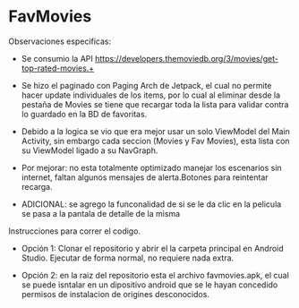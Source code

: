 # FavMovies

Observaciones especificas:

- Se consumio la API https://developers.themoviedb.org/3/movies/get-top-rated-movies.+

- Se hizo el paginado con Paging Arch de Jetpack, el cual no permite hacer update individuales de los items, por lo cual al eliminar desde la pestaña de Movies se tiene que recargar toda la lista para validar contra lo guardado en la BD de favoritas.

- Debido a la logica se vio que era mejor usar un solo ViewModel del Main Activity, sin embargo cada seccion (Movies y Fav Movies), esta lista con su ViewModel ligado a su NavGraph.

- Por mejorar: no esta totalmente optimizado manejar los escenarios sin internet, faltan algunos mensajes de alerta.Botones para reintentar recarga.

- ADICIONAL: se agrego la funconalidad de si se le da clic en la pelicula se pasa a la pantala de detalle de la misma


Instrucciones para correr el codigo.

- Opción 1: Clonar el repositorio y abrir el la carpeta principal en Android Studio. Ejecutar de forma normal, no requiere nada extra.

- Opción 2: en la raiz del repositorio esta el archivo favmovies.apk, el cual se puede isntalar en un dipositivo android que se le hayan concedido permisos de instalacion de origines desconocidos.

